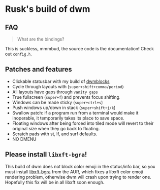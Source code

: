 # Rusk's build of dwm

## FAQ

> What are the bindings?

This is suckless, mmmbud, the source code is the documentation! Check out `config.h`.

## Patches and features

- Clickable statusbar with my build of [dwmblocks](https://github.com/lordrusk/dwmblocks)
- Cycle through layouts with  (`super+shift+comma/period`)
- All layouts have gaps through `vanity gaps`
- True fullscreen (`super+f`) and prevents focus shifting.
- Windows can be made sticky (`super+ctrl+s`)
- Push windows up/down in stack (`super+shift+j/k`)
- Swallow patch: if a program run from a terminal would make it inoperable, it temporarily takes its place to save space.
- Floating windows after being forced into tiled mode will revert to their original size when they go back to floating.
- Scratch pads with st, lf, and surf defaults.
- NO DMENU

## Please install `libxft-bgra`!

This build of dwm does not block color emoji in the status/info bar, so you must install [libxft-bgra](https://aur.archlinux.org/packages/libxft-bgra/) from the AUR, which fixes a libxft color emoji rendering problem, otherwise dwm will crash upon trying to render one. Hopefully this fix will be in all libxft soon enough.
